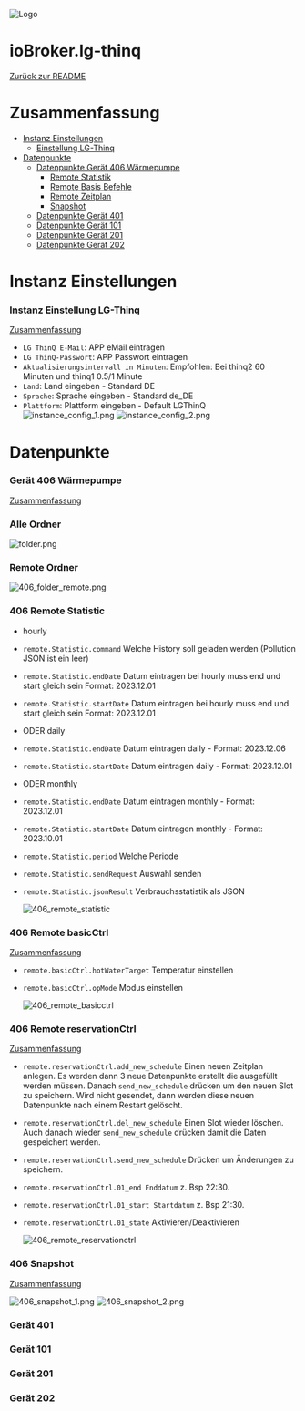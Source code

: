 ![Logo](../../admin/lg-thinq.png)

# ioBroker.lg-thinq

[Zurück zur README](/README.md)

# Zusammenfassung

-   [Instanz Einstellungen](#instanz-einstellungen)
    -   [Einstellung LG-Thinq](#instanz-einstellung-lg-thinq)
-   [Datenpunkte](#datenpunkte)
    -   [Datenpunkte Gerät 406 Wärmepumpe](#gerät-406-wärmepumpe)
        -   [Remote Statistik](#406-remote-statistic)
        -   [Remote Basis Befehle](#406-remote-basicctrl)
        -   [Remote Zeitplan](#406-remote-reservationctrl)
        -   [Snapshot](#406-snapshot)
    -   [Datenpunkte Gerät 401](#gerät-401)
    -   [Datenpunkte Gerät 101](#gerät-101)
    -   [Datenpunkte Gerät 201](#gerät-201)
    -   [Datenpunkte Gerät 202](#gerät-202)

# Instanz Einstellungen

### Instanz Einstellung LG-Thinq

[Zusammenfassung](#zusammenfassung)

-   `LG ThinQ E-Mail`: APP eMail eintragen
-   `LG ThinQ-Passwort`: APP Passwort eintragen
-   `Aktualisierungsintervall in Minuten`:  Empfohlen: Bei thinq2 60 Minuten und thinq1 0.5/1 Minute
-   `Land`: Land eingeben - Standard DE
-   `Sprache`: Sprache eingeben - Standard de_DE
-   `Plattform`: Plattform eingeben - Default LGThinQ
    ![instance_config_1.png](img/instance_config_1.png)
    ![instance_config_2.png](img/instance_config_2.png)

# Datenpunkte

### Gerät 406 Wärmepumpe

[Zusammenfassung](#zusammenfassung)

### Alle Ordner

![folder.png](../en/img/406_folder.png)

### Remote Ordner

![406_folder_remote.png](../en/img/406_folder_remote.png)

### 406 Remote Statistic

-   hourly
-   `remote.Statistic.command` Welche History soll geladen werden (Pollution JSON ist ein leer)
-   `remote.Statistic.endDate` Datum eintragen bei hourly muss end und start gleich sein Format: 2023.12.01
-   `remote.Statistic.startDate` Datum eintragen bei hourly muss end und start gleich sein Format: 2023.12.01
-   ODER daily
-   `remote.Statistic.endDate` Datum eintragen daily - Format: 2023.12.06
-   `remote.Statistic.startDate` Datum eintragen daily - Format: 2023.12.01
-   ODER monthly
-   `remote.Statistic.endDate` Datum eintragen monthly - Format: 2023.12.01
-   `remote.Statistic.startDate` Datum eintragen monthly - Format: 2023.10.01
-   `remote.Statistic.period` Welche Periode
-   `remote.Statistic.sendRequest` Auswahl senden
-   `remote.Statistic.jsonResult` Verbrauchsstatistik als JSON

    ![406_remote_statistic](../en/img/406_remote_statistic.png)

### 406 Remote basicCtrl

[Zusammenfassung](#zusammenfassung)

-   `remote.basicCtrl.hotWaterTarget` Temperatur einstellen
-   `remote.basicCtrl.opMode` Modus einstellen

    ![406_remote_basicctrl](../en/img/406_remote_basicctrl.png)

### 406 Remote reservationCtrl

[Zusammenfassung](#zusammenfassung)

-   `remote.reservationCtrl.add_new_schedule` Einen neuen Zeitplan anlegen. Es werden dann 3 neue Datenpunkte erstellt die ausgefüllt werden müssen. Danach `send_new_schedule` drücken um den neuen Slot zu speichern. Wird nicht gesendet, dann werden diese neuen Datenpunkte nach einem Restart gelöscht.
-   `remote.reservationCtrl.del_new_schedule` Einen Slot wieder löschen. Auch danach wieder `send_new_schedule` drücken damit die Daten gespeichert werden.
-   `remote.reservationCtrl.send_new_schedule` Drücken um Änderungen zu speichern.
-   `remote.reservationCtrl.01_end Enddatum` z. Bsp 22:30.
-   `remote.reservationCtrl.01_start Startdatum` z. Bsp 21:30.
-   `remote.reservationCtrl.01_state` Aktivieren/Deaktivieren

    ![406_remote_reservationctrl](../en/img/406_remote_reservationctrl.png)

### 406 Snapshot

[Zusammenfassung](#zusammenfassung)

![406_snapshot_1.png](../en/img/406_snapshot_1.png)
![406_snapshot_2.png](../en/img/406_snapshot_2.png)

### Gerät 401

### Gerät 101

### Gerät 201

### Gerät 202